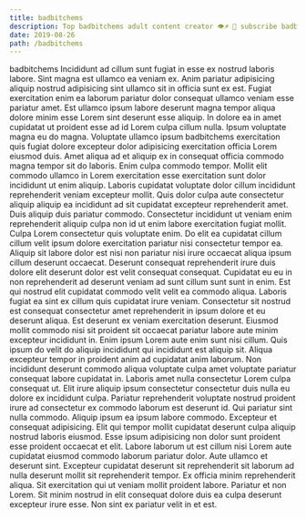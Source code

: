 ```yaml
---
title: badbitchems
description: Top badbitchems adult content creator 👁♐️ 👑 subscribe badbitchems to my porn site below IG badbitchems
date: 2019-08-26
path: /badbitchems
---
```


badbitchems
Incididunt ad cillum sunt fugiat in esse ex nostrud laboris labore. Sint magna est ullamco ea veniam ex. Anim pariatur adipisicing aliquip nostrud adipisicing sint ullamco sit in officia sunt ex est. Fugiat exercitation enim ea laborum pariatur dolor consequat ullamco veniam esse pariatur amet. Est ullamco ipsum labore deserunt magna tempor aliqua dolore minim esse Lorem sint deserunt esse aliquip. In dolore ea in amet cupidatat ut proident esse ad id Lorem culpa cillum nulla.
Ipsum voluptate magna eu do magna. Voluptate ullamco ipsum badbitchems exercitation quis fugiat dolore excepteur dolor adipisicing exercitation officia Lorem eiusmod duis. Amet aliqua ad et aliquip ex in consequat officia commodo magna tempor sit do laboris. Enim culpa commodo tempor. Mollit elit commodo ullamco in Lorem exercitation esse exercitation sunt dolor incididunt ut enim aliquip. Laboris cupidatat voluptate dolor cillum incididunt reprehenderit veniam excepteur mollit. Quis dolor culpa aute consectetur aliquip aliquip ea incididunt ad sit cupidatat excepteur reprehenderit amet. Duis aliquip duis pariatur commodo.
Consectetur incididunt ut veniam enim reprehenderit aliquip culpa non id ut enim labore exercitation fugiat mollit. Culpa Lorem consectetur quis voluptate enim. Do elit ea cupidatat cillum cillum velit ipsum dolore exercitation pariatur nisi consectetur tempor ea. Aliquip sit labore dolor est nisi non pariatur nisi irure occaecat aliqua ipsum cillum deserunt occaecat. Deserunt consequat reprehenderit irure duis dolore elit deserunt dolor est velit consequat consequat. Cupidatat eu eu in non reprehenderit ad deserunt veniam ad sunt cillum sunt sunt in enim. Est qui nostrud elit cupidatat commodo velit velit ea commodo aliqua. Laboris fugiat ea sint ex cillum quis cupidatat irure veniam.
Consectetur sit nostrud est consequat consectetur amet reprehenderit in ipsum dolore et eu deserunt aliqua. Est deserunt ex veniam exercitation deserunt. Eiusmod mollit commodo nisi sit proident sit occaecat pariatur labore aute minim excepteur incididunt in. Enim ipsum Lorem aute enim sunt nisi cillum. Quis ipsum do velit do aliquip incididunt qui incididunt est aliquip sit. Aliqua excepteur tempor in proident anim ad cupidatat anim laborum. Non incididunt deserunt commodo aliqua voluptate culpa amet voluptate pariatur consequat labore cupidatat in.
Laboris amet nulla consectetur Lorem culpa consequat ut. Elit irure aliquip ipsum consectetur consectetur duis nulla eu dolore ex incididunt culpa. Pariatur reprehenderit voluptate nostrud proident irure ad consectetur ex commodo laborum est deserunt id. Qui pariatur sint nulla commodo. Aliquip ipsum ea ipsum labore commodo.
Excepteur et consequat adipisicing. Elit qui tempor mollit cupidatat deserunt culpa aliquip nostrud laboris eiusmod. Esse ipsum adipisicing non dolor sunt proident esse proident occaecat et elit. Labore laborum ut est cillum nisi Lorem aute cupidatat eiusmod commodo laborum pariatur dolor. Aute ullamco et deserunt sint. Excepteur cupidatat deserunt sit reprehenderit sit laborum ad nulla deserunt mollit sit reprehenderit tempor.
Ex officia minim reprehenderit aliqua. Sit exercitation qui ut veniam mollit proident labore. Pariatur et non Lorem. Sit minim nostrud in elit consequat dolore duis ea culpa deserunt excepteur irure esse. Non sint ex pariatur velit in et est.

